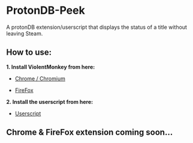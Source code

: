 # ProtonDB-Peek
A protonDB extension/userscript that displays the status of a title without leaving Steam.

## How to use:
**1. Install ViolentMonkey from here:**

  * [Chrome / Chromium](https://chrome.google.com/webstore/detail/violentmonkey/jinjaccalgkegednnccohejagnlnfdag)

  * [FireFox](https://addons.mozilla.org/en-US/firefox/addon/violentmonkey/)

**2. Install the userscript from here:**
  * [Userscript](https://raw.githubusercontent.com/BlackRabbit22/ProtonDB-Peek/main/protondb.js)

## Chrome & FireFox extension coming soon...
